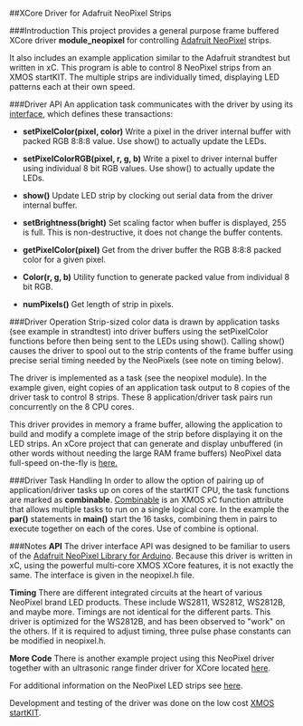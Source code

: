 ##XCore Driver for Adafruit NeoPixel Strips

###Introduction
This project provides a general purpose frame buffered XCore driver **module_neopixel** for controlling [Adafruit NeoPixel](http://www.adafruit.com/category/37_168) strips.

It also includes an example application similar to the Adafruit strandtest but written in xC.  This program is able to control 8 NeoPixel strips from an XMOS startKIT.  The multiple strips are individually timed, displaying LED patterns each at their own speed.

###Driver API
An application task communicates with the driver by using its [interface](https://www.xmos.com/support/documentation/xtools?subcategory=xTIMEcomposer&component=17653&page=23#xc-prog-guide-interface-connection), which defines these transactions:

- **setPixelColor(pixel, color)** Write a pixel in the driver internal buffer with packed RGB 8:8:8 value.  Use show() to actually update the LEDs.

- **setPixelColorRGB(pixel, r, g, b)** Write a pixel to driver internal buffer using individual 8 bit RGB values.  Use show() to actually update the LEDs.

- **show()** Update LED strip by clocking out serial data from the driver internal buffer.

- **setBrightness(bright)** Set scaling factor when buffer is displayed, 255 is full.  This is non-destructive, it does not change the buffer contents.

- **getPixelColor(pixel)** Get from the driver buffer the RGB 8:8:8 packed color for a given pixel.

- **Color(r, g, b)** Utility function to generate packed value from individual 8 bit RGB.

- **numPixels()** Get length of strip in pixels.

###Driver Operation
Strip-sized color data is drawn by application tasks (see example in strandtest) into driver buffers using the setPixelColor functions before then being sent to the LEDs using show().  Calling show() causes the driver to spool out to the strip contents of the frame buffer using precise serial timing needed by the NeoPixels (see note on timing below).

The driver is implemented as a task (see the neopixel module).  In the example given, eight copies of an application task output to 8 copies of the driver task to control 8 strips.  These 8 application/driver task pairs run concurrently on the 8 CPU cores.

This driver provides in memory a frame buffer, allowing the application to build and modify a complete image of the strip before displaying it on the LED strips.  An xCore project that can generate and display unbuffered (in other words without needing the large RAM frame buffers) NeoPixel data full-speed on-the-fly is [here.](https://github.com/teachop/xcore_neopixel_leds)

###Driver Task Handling
In order to allow the option of pairing up of application/driver tasks up on cores of the startKIT CPU, the task functions are marked as **combinable**.  [Combinable](https://www.xmos.com/support/documentation/xtools?subcategory=xTIMEcomposer&component=17653&page=23#xc-prog-guide-combinable-functions) is an XMOS xC function attribute that allows multiple tasks to run on a single logical core.  In the example the **par()** statements in **main()** start the 16 tasks, combining them in pairs to execute together on each of the cores.  Use of combine is optional.

###Notes
**API** The driver interface API was designed to be familiar to users of the [Adafruit NeoPixel Library for Arduino](https://github.com/adafruit/Adafruit_NeoPixel).  Because this driver is written in xC, using the powerful multi-core XMOS XCore features, it is not exactly the same.  The interface is given in the neopixel.h file.

**Timing** There are different integrated circuits at the heart of various NeoPixel brand LED products.  These include WS2811, WS2812, WS2812B, and maybe more.  Timings are not identical for the different parts.  This driver is optimized for the WS2812B, and has been observed to "work" on the others.  If it is required to adjust  timing, three pulse phase constants can be modified in neopixel.h.

**More Code** There is another example project using this NeoPixel driver together with an ultrasonic range finder driver for XCore located [here](https://github.com/teachop/xcore_ping).

For additional information on the NeoPixel LED strips see [here](http://learn.adafruit.com/adafruit-neopixel-uberguide/overview).

Development and testing of the driver was done on the low cost [XMOS startKIT](http://www.xmos.com/en/startkit).
